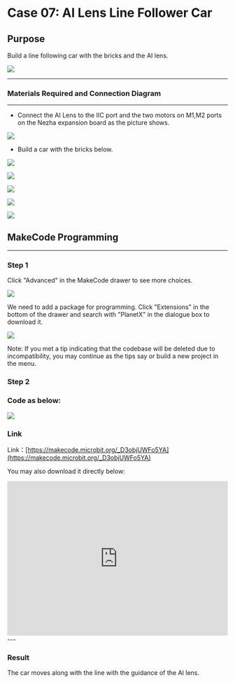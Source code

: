 # Case 07: AI Lens Line Follower Car 

## Purpose
Build a line following car with the bricks and the AI lens. 

![](./images/05035_01.png)



---

### Materials Required and Connection Diagram
---

- Connect the AI Lens to the IIC port and the two motors on M1,M2 ports on the Nezha expansion board as the picture shows. 


![](./images/05035_07_07.png)

- Build a car with the bricks below. 

![](./images/05035_07_01.png)

![](./images/05035_07_02.png)

![](./images/05035_07_03.png)

![](./images/05035_07_04.png)

![](./images/05035_07_05.png)







## MakeCode Programming 

---

### Step 1

Click "Advanced" in the MakeCode drawer to see more choices.

![](./images/05001_04.png)

We need to add a package for programming. Click "Extensions" in the bottom of the drawer and search with "PlanetX" in the dialogue box to download it. 

![](./images/05001_05.png)

Note: If you met a tip indicating that the codebase will be deleted due to incompatibility, you may continue as the tips say or build a new project in the menu. 

### Step 2

### Code as below:

![](./images/05035_07_06.png)


### Link
Link：[https://makecode.microbit.org/_D3objUWFo5YA](https://makecode.microbit.org/_D3objUWFo5YA)

You may also download it directly below:

<div style="position:relative;height:0;padding-bottom:70%;overflow:hidden;"><iframe style="position:absolute;top:0;left:0;width:100%;height:100%;" src="https://makecode.microbit.org/#pub:_D3objUWFo5YA" frameborder="0" sandbox="allow-popups allow-forms allow-scripts allow-same-origin"></iframe></div>  
---

### Result
The car moves along with the line with the guidance of the AI lens. 

